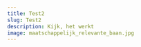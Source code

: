 ```yaml
---
title: Test2
slug: Test2
description: Kijk, het werkt
image: maatschappelijk_relevante_baan.jpg
---
```

